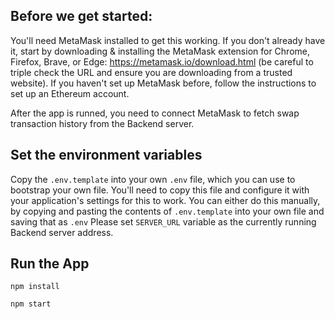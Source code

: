 ## Before we get started:

You'll need MetaMask installed to get this working. If you don't already have it, start by downloading & installing the MetaMask extension for Chrome, Firefox, Brave, or Edge: https://metamask.io/download.html (be careful to triple check the URL and ensure you are downloading from a trusted website). If you haven't set up MetaMask before, follow the instructions to set up an Ethereum account.

After the app is runned, you need to connect MetaMask to fetch swap transaction history from the Backend server.

## Set the environment variables

Copy the `.env.template` into your own `.env` file, which you can use to bootstrap your own file. You'll need to copy this file and configure it with your application's settings for this to work. You can either do this manually, by copying and pasting the contents of `.env.template` into your own file and saving that as `.env`
Please set `SERVER_URL` variable as the currently running Backend server address.

## Run the App

```
npm install

npm start
```
